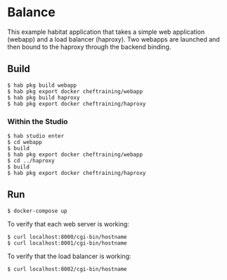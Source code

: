 # Balance

This example habitat application that takes a simple web application (webapp) and a load balancer (haproxy). Two webapps are launched and then bound to the haproxy through the backend binding.

## Build

    $ hab pkg build webapp
    $ hab pkg export docker cheftraining/webapp
    $ hab pkg build haproxy
    $ hab pkg export docker cheftraining/haproxy

### Within the Studio

    $ hab studio enter
    $ cd webapp
    $ build
    $ hab pkg export docker cheftraining/webapp
    $ cd ../haproxy
    $ build
    $ hab pkg export docker cheftraining/haproxy

## Run

    $ docker-compose up

To verify that each web server is working:

    $ curl localhost:8000/cgi-bin/hostname
    $ curl localhost:8001/cgi-bin/hostname

To verify that the load balancer is working:

    $ curl localhost:8002/cgi-bin/hostname
